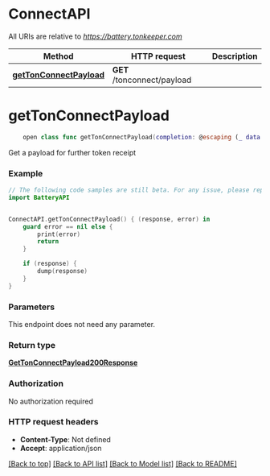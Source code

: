 # ConnectAPI

All URIs are relative to *https://battery.tonkeeper.com*

Method | HTTP request | Description
------------- | ------------- | -------------
[**getTonConnectPayload**](ConnectAPI.md#gettonconnectpayload) | **GET** /tonconnect/payload | 


# **getTonConnectPayload**
```swift
    open class func getTonConnectPayload(completion: @escaping (_ data: GetTonConnectPayload200Response?, _ error: Error?) -> Void)
```



Get a payload for further token receipt

### Example
```swift
// The following code samples are still beta. For any issue, please report via http://github.com/OpenAPITools/openapi-generator/issues/new
import BatteryAPI


ConnectAPI.getTonConnectPayload() { (response, error) in
    guard error == nil else {
        print(error)
        return
    }

    if (response) {
        dump(response)
    }
}
```

### Parameters
This endpoint does not need any parameter.

### Return type

[**GetTonConnectPayload200Response**](GetTonConnectPayload200Response.md)

### Authorization

No authorization required

### HTTP request headers

 - **Content-Type**: Not defined
 - **Accept**: application/json

[[Back to top]](#) [[Back to API list]](../README.md#documentation-for-api-endpoints) [[Back to Model list]](../README.md#documentation-for-models) [[Back to README]](../README.md)

